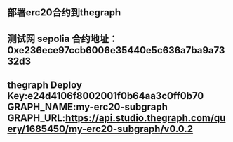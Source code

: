 部署erc20合约到thegraph
-----------------------------------------------------
测试网 sepolia
合约地址：0xe236ece97ccb6006e35440e5c636a7ba9a7332d3
-----------------------------------------------------
thegraph
Deploy Key:e24d4106f8002001f0b64aa3c0ff0b70
GRAPH_NAME:my-erc20-subgraph
GRAPH_URL:https://api.studio.thegraph.com/query/1685450/my-erc20-subgraph/v0.0.2
-----------------------------------------------------
